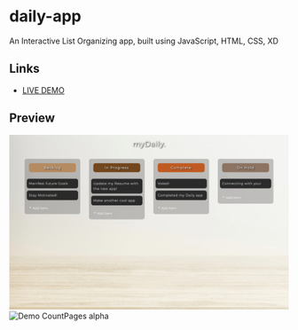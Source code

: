 # daily-app

An Interactive List Organizing app, built using JavaScript, HTML, CSS, XD

## Links
- [LIVE DEMO](https://dvru.github.io/daily-app/)

## Preview
![Preview](img/preview.png)
![Demo CountPages alpha](https://gifs.com/gif/daily-app-Qn93ZZ)




